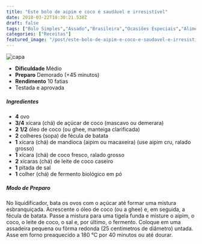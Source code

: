 ```yaml
---
title: "Este bolo de aipim e coco é saudável e irresistível"
date: 2018-03-22T18:30:21.538Z
draft: false
tags: ["Bolo Simples","Assado","Brasileira","Ocasiões Especiais","Alimentação","Alimentação saudável"]
categories: ["Receitas"]
featured_image: "/post/este-bolo-de-aipim-e-coco-e-saudavel-e-irresistivel.54f9754b.jpg"
---
```


![capa](/post/este-bolo-de-aipim-e-coco-e-saudavel-e-irresistivel.54f9754b.jpg)

*   **Dificuldade** Médio
*   **Preparo** Demorado (+45 minutos)
*   **Rendimento** 10 fatias
*   Testada e aprovada
    

##### Ingredientes

*   **4** ovo
*   **3/4** xícara (chá) de açúcar de coco (mascavo ou demerara)
*   **2 1/2** óleo de coco (ou ghee, manteiga clarificada)
*   **2** colheres (sopa) de fécula de batata
*   **1** xícara (chá) de mandioca (aipim ou macaxeira) (use aipim cru, ralado grosso)
*   **1** xícara (chá) de coco fresco, ralado grosso
*   **2** xícaras (chá) de leite de coco caseiro
*   **1** pitada de sal
*   **1** colher (chá) de fermento biológico em pó

##### Modo de Preparo

No liquidificador, bata os ovos com o açúcar até formar uma mistura esbranquiçada. Acrescente o óleo de coco (ou a ghee) e, em seguida, a fécula de batata. Passe a mistura para uma tigela funda e misture o aipim, o coco, o leite de coco, o sal e, por último, o fermento. Coloque em uma assadeira pequena ou fôrma redonda (25 centímetros de diâmetro) untada. Asse em forno preaquecido a 180 °C por 40 minutos ou até dourar.
